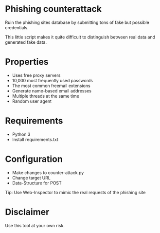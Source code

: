 # Phishing counterattack
Ruin the phishing sites database by submitting tons of fake but possible credentials.

This little script makes it quite difficult to distinguish between real data and generated fake data.

# Properties
- Uses free proxy servers
- 10,000 most frequently used passwords
- The most common freemail extensions
- Generate name-based email addresses
- Multiple threads at the same time
- Random user agent

# Requirements
- Python 3
- Install requirements.txt

# Configuration
- Make changes to counter-attack.py
- Change target URL
- Data-Structure for POST

Tip:
Use Web-Inspector to mimic the real requests of the phishing site


# Disclaimer
Use this tool at your own risk.

